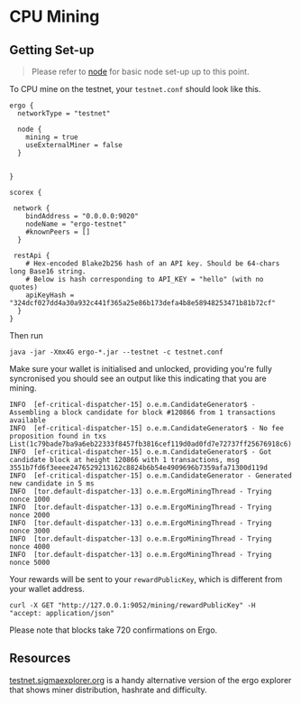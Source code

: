 # CPU Mining

## Getting Set-up
> Please refer to [node](install.md) for basic node set-up up to this point.

To CPU mine on the testnet, your `testnet.conf` should look like this. 

```
ergo {
  networkType = "testnet"

  node {
    mining = true
    useExternalMiner = false
  }

 
}

scorex {

 network {
    bindAddress = "0.0.0.0:9020"
    nodeName = "ergo-testnet"
    #knownPeers = []
  }

 restApi {
    # Hex-encoded Blake2b256 hash of an API key. Should be 64-chars long Base16 string.
    # Below is hash corresponding to API_KEY = "hello" (with no quotes)
    apiKeyHash = "324dcf027dd4a30a932c441f365a25e86b173defa4b8e58948253471b81b72cf"
  }
}

```

Then run 

```
java -jar -Xmx4G ergo-*.jar --testnet -c testnet.conf
```

Make sure your wallet is initialised and unlocked, providing you're fully syncronised you should see an output like this indicating that you are mining.

```
INFO  [ef-critical-dispatcher-15] o.e.m.CandidateGenerator$ - Assembling a block candidate for block #120866 from 1 transactions available
INFO  [ef-critical-dispatcher-15] o.e.m.CandidateGenerator$ - No fee proposition found in txs List(1c79bade7ba9a6eb22333f8457fb3816cef119d0ad0fd7e72737ff25676918c6)
INFO  [ef-critical-dispatcher-15] o.e.m.CandidateGenerator$ - Got candidate block at height 120866 with 1 transactions, msg 3551b7fd6f3eeee2476529213162c8824b6b54e4909696b7359afa71300d119d
INFO  [ef-critical-dispatcher-15] o.e.m.CandidateGenerator - Generated new candidate in 5 ms
INFO  [tor.default-dispatcher-13] o.e.m.ErgoMiningThread - Trying nonce 1000
INFO  [tor.default-dispatcher-13] o.e.m.ErgoMiningThread - Trying nonce 2000
INFO  [tor.default-dispatcher-13] o.e.m.ErgoMiningThread - Trying nonce 3000
INFO  [tor.default-dispatcher-13] o.e.m.ErgoMiningThread - Trying nonce 4000
INFO  [tor.default-dispatcher-13] o.e.m.ErgoMiningThread - Trying nonce 5000
```

Your rewards will be sent to your `rewardPublicKey`, which is different from your wallet address. 

```
curl -X GET "http://127.0.0.1:9052/mining/rewardPublicKey" -H  "accept: application/json"
```

Please note that blocks take 720 confirmations on Ergo.

## Resources

[testnet.sigmaexplorer.org](https://testnet.sigmaexplorer.org/) is a handy alternative version of the ergo explorer that shows miner distribution, hashrate and difficulty. 